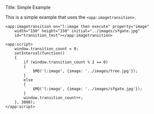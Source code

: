 Title: Simple Example

This is a simple example that uses the `<app:imagetransition>`.
	
    <app:imagetransition on="l:image then execute" property="image" 
        width="150" height="150" initial="../images/sfgate.jpg" 
        id="transition_test"></app:imagetransition>
        
    <app:script>
    	window.transition_count = 0;
    	setInterval(function()
    	{
    		if (window.transition_count % 2 == 0)
    		{
    			$MQ('l:image', {image: '../images/tree.jpg'});
    		}
    		else
    		{
    			$MQ('l:image', {image: '../images/sfgate.jpg'});
    		}
    		window.transition_count++;
    	}, 3000);
    </app:script>